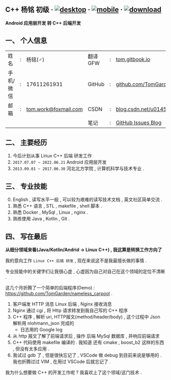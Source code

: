 ## C++ 杨铭 初级 · [![desktop](/About/Images/desktop.png)](/About/CV_desktop.md) · [![mobile](/About/Images/mobile.png)](/About/CV_mobile.md) · [![download](/About/Images/download.png)](https://raw.githubusercontent.com/TomGarden/Translate/master/About/SRC/Android研发-杨铭.pdf)    

**Android 应用层开发 转 C++ 后端开发**

## 一、 个人信息

<table >
    <tr>
        <td>姓名</td><td>:</td><td>杨铭(♂)</td>
        <td>翻译 GFW</td><td>:</td><td><a href="https://tom.gitbook.io">tom.gitbook.io</a></td>
    </tr>
    <tr>
        <td>手机/微信</td><td>:</td><td>17611261931</td>
        <td>GitHub</td><td>:</td><td><a href="https://github.com/TomGarden/Tetris/releases">github.com/TomGarden</a></td>
    </tr>
    <tr>
        <td>邮箱</td><td>:</td><td><a href="mailto:tom.work@foxmail.com">tom.work@foxmail.com</a></td>
        <td>CSDN</td><td>:</td><td><a href="https://blog.csdn.net/u014587769">blog.csdn.net/u014587769</a></td>
    </tr>
    <tr>
        <td></td><td></td><td></td>
        <td>笔记</td><td>:</td><td><a href="https://github.com/TomGarden/tom-notes/issues">GitHub Issues Blog</a></td>
    </tr>
</table>

## 二、 主要经历 

1. 今后计划从事 Linux C++ 后端 研发工作
2. `2017.07.07 ~ 2022.06.21` Android 应用层开发
3. `2013.09.01 ~ 2017.06.30` 河北北方学院 , 计算机科学与技术专业 . 


## 三、 专业技能

0. English , 读写水平一般 , 可以较为艰难的读写技术文档 , 英文社区简单交流 . 
1. 熟悉 C++ 语言 , STL , makefile , shell 脚本 . 
2. 熟悉 Docker , MySql , Linux , nginx .
3. 熟练使用 Java , Kotlin , Git . 

## 四、 写在最后 

**从细分领域来看(Java/Kotlin/Andrid -> Linux C++) , 我这算是转换工作方向了**

我的意向工作 `Linux C++ 后端 研发` , 现在来说这不是我最擅长做的事情 . 

专业技能中的关键字们让我很心虚 , 心虚因为自己对自己在这个领域的定位不清晰 . 

这几个月折腾了一个简单的后端程序(Demo) : https://github.com/TomGarden/nameless_carpool . 
1. 客户端发 HTTP 消息 Linux 后端 , Nginx 接收消息
2. Nginx 通过 cgi , 将 Http 请求转发到我自己写的 C++ 程序
3. C++ 程序 , 解析 uri, HTTP报文(method/header/body) , 这个过程中 Json 解析用 nlohmann_json 完成的
    - 日志用的 Google log
4. 从 http 报文了解了前端请求后 , 操作 后端 MySql 数据库 , 并响应前端请求
5. C++ 代码使用 makefile 编译的 . 我知道 还有 cmake , boost_b2 这样的东西 , 但没有太多应用 . 
6. 我试过 gdb 了 , 但是很快忘记了 , VSCode 做 debug 到目前来说是够用的 . 我也折腾过过 VIM , 在用过 VSCode 后就忘记了 . 

我为什么想要做 C++ 的开发工作呢 ? 我喜欢上了这个领域/这门技术 . 